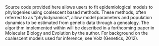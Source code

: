 Source code provided here allows users to fit epidemiological models to phylogenies using coalescent based methods. These methods, often referred to as "phylodynamics", allow model parameters and population dynamics to be estimated from genetic data through a genealogy. The algorithm implemented within will be described in a forthcoming paper in Molecular Biology and Evolution by the author. For background on the coalescent models used for inference, see Volz (Genetics, 2012).